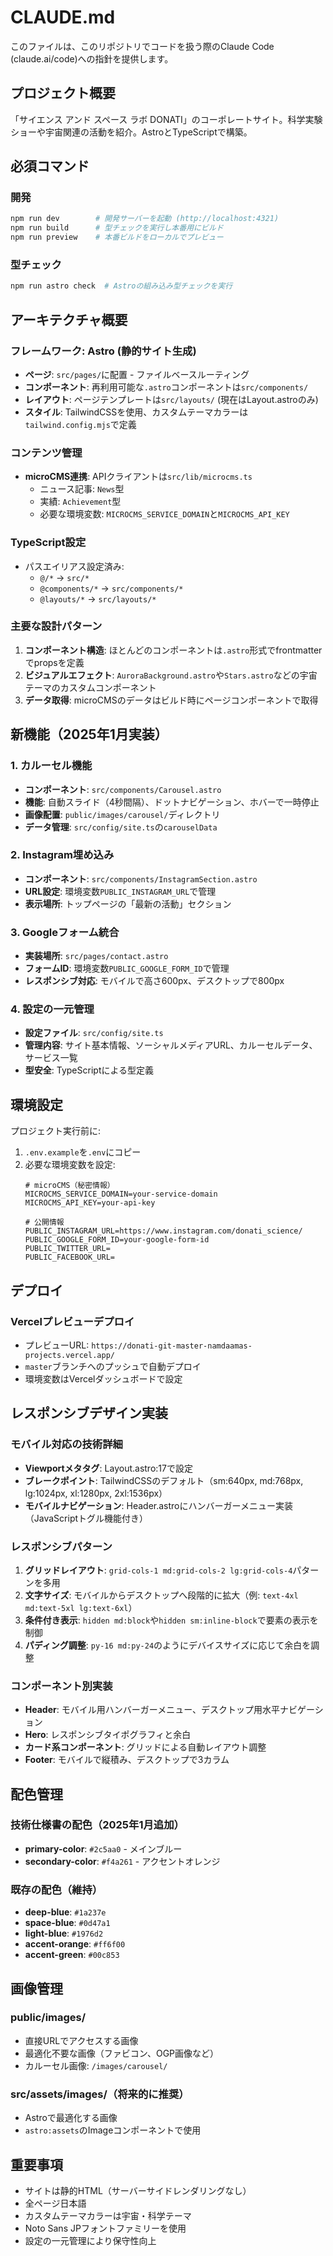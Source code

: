 # CLAUDE.md

このファイルは、このリポジトリでコードを扱う際のClaude Code (claude.ai/code)への指針を提供します。

## プロジェクト概要

「サイエンス アンド スペース ラボ DONATI」のコーポレートサイト。科学実験ショーや宇宙関連の活動を紹介。AstroとTypeScriptで構築。

## 必須コマンド

### 開発
```bash
npm run dev        # 開発サーバーを起動 (http://localhost:4321)
npm run build      # 型チェックを実行し本番用にビルド
npm run preview    # 本番ビルドをローカルでプレビュー
```

### 型チェック
```bash
npm run astro check  # Astroの組み込み型チェックを実行
```

## アーキテクチャ概要

### フレームワーク: Astro (静的サイト生成)
- **ページ**: `src/pages/`に配置 - ファイルベースルーティング
- **コンポーネント**: 再利用可能な`.astro`コンポーネントは`src/components/`
- **レイアウト**: ページテンプレートは`src/layouts/` (現在はLayout.astroのみ)
- **スタイル**: TailwindCSSを使用、カスタムテーマカラーは`tailwind.config.mjs`で定義

### コンテンツ管理
- **microCMS連携**: APIクライアントは`src/lib/microcms.ts`
  - ニュース記事: `News`型
  - 実績: `Achievement`型
  - 必要な環境変数: `MICROCMS_SERVICE_DOMAIN`と`MICROCMS_API_KEY`

### TypeScript設定
- パスエイリアス設定済み:
  - `@/*` → `src/*`
  - `@components/*` → `src/components/*`
  - `@layouts/*` → `src/layouts/*`

### 主要な設計パターン
1. **コンポーネント構造**: ほとんどのコンポーネントは`.astro`形式でfrontmatterでpropsを定義
2. **ビジュアルエフェクト**: `AuroraBackground.astro`や`Stars.astro`などの宇宙テーマのカスタムコンポーネント
3. **データ取得**: microCMSのデータはビルド時にページコンポーネントで取得

## 新機能（2025年1月実装）

### 1. カルーセル機能
- **コンポーネント**: `src/components/Carousel.astro`
- **機能**: 自動スライド（4秒間隔）、ドットナビゲーション、ホバーで一時停止
- **画像配置**: `public/images/carousel/`ディレクトリ
- **データ管理**: `src/config/site.ts`の`carouselData`

### 2. Instagram埋め込み
- **コンポーネント**: `src/components/InstagramSection.astro`
- **URL設定**: 環境変数`PUBLIC_INSTAGRAM_URL`で管理
- **表示場所**: トップページの「最新の活動」セクション

### 3. Googleフォーム統合
- **実装場所**: `src/pages/contact.astro`
- **フォームID**: 環境変数`PUBLIC_GOOGLE_FORM_ID`で管理
- **レスポンシブ対応**: モバイルで高さ600px、デスクトップで800px

### 4. 設定の一元管理
- **設定ファイル**: `src/config/site.ts`
- **管理内容**: サイト基本情報、ソーシャルメディアURL、カルーセルデータ、サービス一覧
- **型安全**: TypeScriptによる型定義

## 環境設定

プロジェクト実行前に:
1. `.env.example`を`.env`にコピー
2. 必要な環境変数を設定:
   ```env
   # microCMS（秘密情報）
   MICROCMS_SERVICE_DOMAIN=your-service-domain
   MICROCMS_API_KEY=your-api-key
   
   # 公開情報
   PUBLIC_INSTAGRAM_URL=https://www.instagram.com/donati_science/
   PUBLIC_GOOGLE_FORM_ID=your-google-form-id
   PUBLIC_TWITTER_URL=
   PUBLIC_FACEBOOK_URL=
   ```

## デプロイ

### Vercelプレビューデプロイ
- プレビューURL: `https://donati-git-master-namdaamas-projects.vercel.app/`
- `master`ブランチへのプッシュで自動デプロイ
- 環境変数はVercelダッシュボードで設定

## レスポンシブデザイン実装

### モバイル対応の技術詳細
- **Viewportメタタグ**: Layout.astro:17で設定
- **ブレークポイント**: TailwindCSSのデフォルト（sm:640px, md:768px, lg:1024px, xl:1280px, 2xl:1536px）
- **モバイルナビゲーション**: Header.astroにハンバーガーメニュー実装（JavaScriptトグル機能付き）

### レスポンシブパターン
1. **グリッドレイアウト**: `grid-cols-1 md:grid-cols-2 lg:grid-cols-4`パターンを多用
2. **文字サイズ**: モバイルからデスクトップへ段階的に拡大（例: `text-4xl md:text-5xl lg:text-6xl`）
3. **条件付き表示**: `hidden md:block`や`hidden sm:inline-block`で要素の表示を制御
4. **パディング調整**: `py-16 md:py-24`のようにデバイスサイズに応じて余白を調整

### コンポーネント別実装
- **Header**: モバイル用ハンバーガーメニュー、デスクトップ用水平ナビゲーション
- **Hero**: レスポンシブタイポグラフィと余白
- **カード系コンポーネント**: グリッドによる自動レイアウト調整
- **Footer**: モバイルで縦積み、デスクトップで3カラム

## 配色管理

### 技術仕様書の配色（2025年1月追加）
- **primary-color**: `#2c5aa0` - メインブルー
- **secondary-color**: `#f4a261` - アクセントオレンジ

### 既存の配色（維持）
- **deep-blue**: `#1a237e`
- **space-blue**: `#0d47a1`
- **light-blue**: `#1976d2`
- **accent-orange**: `#ff6f00`
- **accent-green**: `#00c853`

## 画像管理

### public/images/
- 直接URLでアクセスする画像
- 最適化不要な画像（ファビコン、OGP画像など）
- カルーセル画像: `/images/carousel/`

### src/assets/images/（将来的に推奨）
- Astroで最適化する画像
- `astro:assets`のImageコンポーネントで使用

## 重要事項

- サイトは静的HTML（サーバーサイドレンダリングなし）
- 全ページ日本語
- カスタムテーマカラーは宇宙・科学テーマ
- Noto Sans JPフォントファミリーを使用
- 設定の一元管理により保守性向上